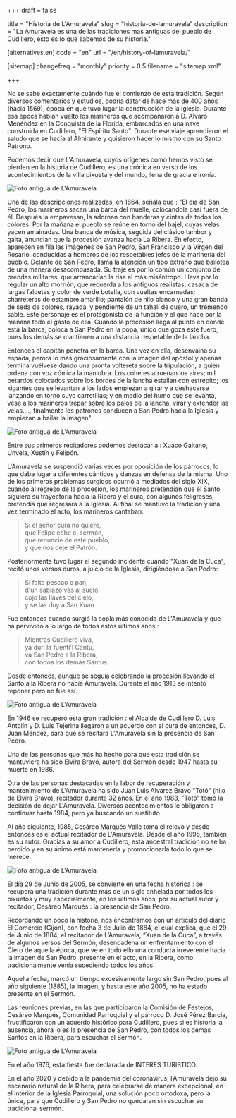 +++
draft = false

title = "Historia de L'Amuravela"
slug = "historia-de-lamuravela"
description = "La Amuravela es una de las tradiciones mas antiguas del pueblo de Cudillero, esto es lo que sabemos de su historia."

[alternatives.en]
    code = "en"
    url = "/en/history-of-lamuravela/"

[sitemap]
  changefreq = "monthly"
  priority = 0.5
  filename = "sitemap.xml"

+++

No se sabe exactamente cuándo fue el comienzo de esta tradición. Según diversos comentarios y  estudios, podría datar de hace más de 400 años (hacia 1569), época en que tuvo lugar la construcción de la Iglesia. Durante esa época habían vuelto los marineros que acompañaron a D. Alvaro Menéndez en la Conquista de la Florida, embarcados en una nave construida en Cudillero, "El Espíritu Santo". Durante ese viaje aprendieron el saludo que se hacía al Almirante y quisieron hacer lo mismo con su Santo Patrono.

Podemos decir que L'Amuravela, cuyos orígenes como hemos visto se pierden en la historia de Cudillero, es una crónica en verso de los acontecimientos de la villa pixueta y del mundo, llena de gracia e ironía.

![Foto antigua de L'Amuravela](/images/lamuravela-01.jpg)

Una de las descripciones realizadas, en 1864, señala que : "El día de San Pedro, los marineros sacan una barca del muelle, colocándola casi fuera de él. Después la empavesan, la adornan con banderas y cintas de todos los colores. Por la mañana el pueblo se reúne en torno del bajel, cuyas velas yacen amainadas. Una banda de música, seguida del clásico tambor y gaita, anuncian que la procesión avanza hacia La Ribera. En efecto, aparecen en fila las imágenes de San Pedro, San Francisco y la Virgen del Rosario, conducidas a hombros de los respetables jefes de la marinería del pueblo. Delante de San Pedro, llama la atención un tipo extraño que bailotea de una manera desacompasada. Su traje es por lo común un conjunto de  prendas militares, que arrancarían la risa al más misántropo. Lleva por lo regular un alto morrión, que recuerda a los antiguos realistas; casaca de largas faldetas y color de verde botella, con vueltas encarnadas; charreteras de estambre amarillo; pantalón de hilo blanco y una gran banda de seda de colores, rayada, y pendiente de un tahalí de cuero, un tremendo sable. Este personaje es el protagonista de la función y el que hace por la mañana todo el gasto de ella. Cuando la procesión llega al punto en donde está la barca, coloca a San Pedro en la popa, único que goza este fuero, pues los demás se mantienen a una distancia respetable de la lancha.

Entonces el capitán penetra en la barca. Una vez en ella, desenvaina su espada, perora lo más graciosamente con la imagen del apóstol y apenas termina vuélvese dando una pronta voltereta sobre la tripulación, a quien ordena con voz cómica la maniobra. Los cohetes atruenan los aires; mil petardos colocados sobre los bordes de la lancha estallan con estrépito; los xigantes que se levantan a los lados empiezan a girar y a deshacerse lanzando en torno suyo carretillas; y en medio del humo que se levanta, vése a los marineros trepar sobre los palos de la lancha, virar y extender las velas...., finalmente los patrones conducen a San Pedro hacia la Iglesia y empiezan a bailar la imagen".

![Foto antigua de L'Amuravela](/images/lamuravela-02.jpg)

Entre sus primeros recitadores podemos destacar a : Xuaco Gaitano, Unvela, Xustín y Felipón.

L'Amuravela se suspendió varias veces por oposición de los párrocos, lo que daba lugar a diferentes cánticos y danzas en defensa de la misma.
Uno de los primeros problemas surgidos ocurrió a mediados del siglo XIX, cuando al regreso de la procesión, los marineros pretendían que el Santo siguiera su trayectoria hacia la Ribera y el cura, con algunos feligreses, pretendía que regresara a la Iglesia. Al final se mantuvo la tradición y una vez terminado el acto, los marineros cantaban:

> Si el señor cura no quiere,\
que Felipe eche el sermón,\
que renuncie de este pueblo,\
y que nos deje el Patrón.

Posteriormente tuvo lugar el segundo incidente cuando "Xuan de la Cuca", recitó unos versos duros, a juicio de la Iglesia, dirigiéndose a San Pedro:

> Si falta pescao o pan,\
d'un sablazo vas al suelo,\
cojo las llaves del cielo,\
y se las doy a San Xuan

Fue entonces cuando surgió la copla más conocida de L'Amuravela y que ha pervivido a lo largo de todos estos últimos años :

> Mientras Cudillero viva,\
ya duri la fuenti'l Cantu,\
va San Pedro a la Ribera,\
con todos los demás Santus.

Desde entonces, aunque se seguía celebrando la procesión llevando el Santo a la Ribera no había Amuravela.
Durante el año 1913 se intentó reponer pero no fue así.

![Foto antigua de L'Amuravela](/images/lamuravela-03.jpg)

En 1946 se recuperó esta gran tradición : el Alcalde de Cudillero D. Luis Antolín y D. Luis Tejerina llegaron a un acuerdo con el cura de entonces, D. Juan Méndez, para que se recitara L'Amuravela sin la presencia de San Pedro.

Una de las personas que más ha hecho para que esta tradición se mantuviera ha sido Elvira Bravo, autora del Sermón desde 1947 hasta su muerte en 1986.

Otra de las personas destacadas en la labor de recuperación y mantenimiento de L'Amuravela ha sido Juan Luis Alvarez Bravo "Totó" (hijo de Elvira Bravo), recitador durante 32 años. En el año 1983, "Totó" tomó la decisión de dejar L'Amuravela. Diversos acontecimientos le obligaron a continuar hasta 1984, pero ya buscando un sustituto.

Al año siguiente, 1985, Cesáreo Marqués Valle toma el relevo y desde entonces es el actual recitador de L'Amuravela. Desde el año 1995, también es su autor. Gracias a su amor a Cudillero, esta ancestral tradición no se ha perdido y en su ánimo está mantenerla y promocionarla todo lo que se merece.

![Foto antigua de L'Amuravela](/images/lamuravela-04.jpg)

El día 29 de Junio de 2005, se convierte en una fecha histórica : se recupera una tradición durante más de un siglo anhelada por todos los pixuetos y muy especialmente, en los últimos años, por su actual autor y recitador, Cesáreo Marqués : la presencia de San Pedro.

Recordando un poco la historia, nos encontramos con un artículo del diario El Comercio (Gijón), con fecha 3 de Julio de 1884, el cual explica, que el 29 de Junio de 1884, el recitador de L’Amuravela, “Xuan de la Cuca”, a través de algunos versos del Sermón, desencadena un enfrentamiento con el Clero de aquella época, que ve en todo ello una conducta irreverente hacia la imagen de San Pedro, presente en el acto, en la Ribera, como tradicionalmente venía sucediendo todos los años.

Aquella fecha, marcó un tiempo excesivamente largo sin San Pedro, pues al año siguiente (1885), la imagen, y hasta este año 2005, no ha estado presente en el Sermón.

Las reuniones previas, en las que participaron la Comisión de Festejos, Cesáreo Marqués, Comunidad Parroquial y el párroco D. José Pérez Barcia, fructificaron con un acuerdo histórico para Cudillero, pues si es historia la ausencia, ahora lo es la presencia de San Pedro, con todos los demás Santos en la Ribera, para escuchar el Sermón.

![Foto antigua de L'Amuravela](/images/lamuravela-05.jpg)

En el año 1976, esta fiesta fue declarada de INTERES TURISTICO.

En el año 2020 y debido a la pandemia del coronavirus, l’Amuravela dejo su escenario natural de la Ribera, para celebrarse de manera excepcional, en el interior de la Iglesia Parroquial, una solución poco ortodoxa, pero la única, para que Cudillero y San Pedro no quedaran sin escuchar su tradicional sermón.